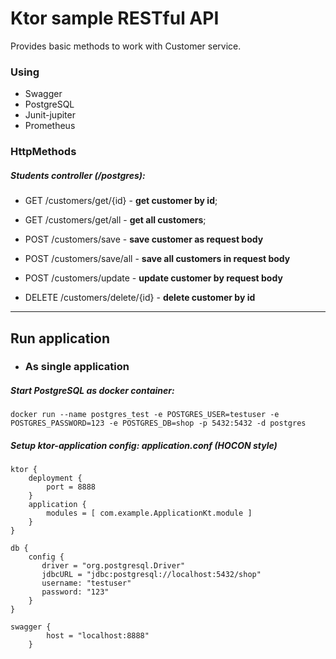 # Ktor sample RESTful API

Provides basic methods to work with Customer service.

### Using
- Swagger
- PostgreSQL
- Junit-jupiter
- Prometheus

### HttpMethods
##### Students controller (/postgres):
- GET /customers/get/{id} - **get customer by id**;
- GET /customers/get/all - **get all customers**;

- POST /customers/save - **save customer as request body**
- POST /customers/save/all - **save all customers in request body**
- POST /customers/update - **update customer by request body**

- DELETE /customers/delete/{id} - **delete customer by id**
---

## Run application

- ### As single application
##### Start PostgreSQL as docker container:
`
docker run
--name postgres_test
-e POSTGRES_USER=testuser
-e POSTGRES_PASSWORD=123
-e POSTGRES_DB=shop
-p 5432:5432
-d
postgres
`
##### Setup ktor-application config: **application.conf** (HOCON style)
```HOCON
ktor {
    deployment {
        port = 8888
    }
    application {
        modules = [ com.example.ApplicationKt.module ]
    }
}

db {
    config {
       driver = "org.postgresql.Driver"
       jdbcURL = "jdbc:postgresql://localhost:5432/shop"
       username: "testuser"
       password: "123"
    }
}

swagger {
        host = "localhost:8888"
    }
```